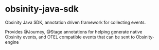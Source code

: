 # obsinity-java-sdk
Obsinity Java SDK, annotation driven framework for collecting events.

Provides @Journey, @Stage annotations for helping generate native Obsinity events, and OTEL compatible events that can be sent to Obsinity-engine
